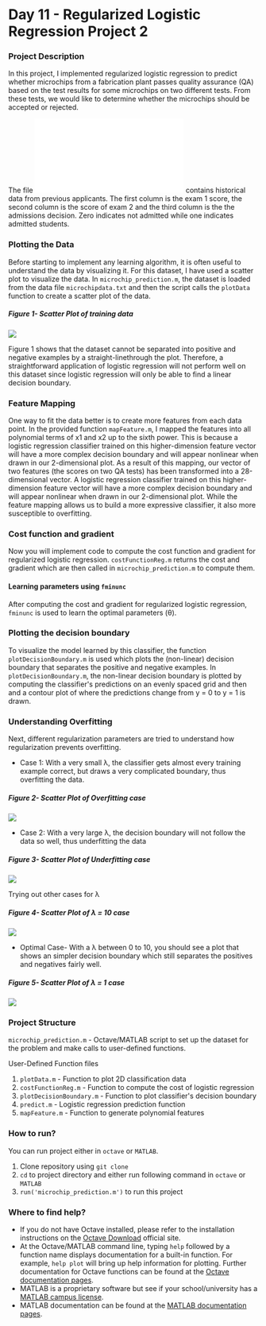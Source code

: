 # Day 11 - Regularized Logistic Regression Project 2

### Project Description
In this project, I implemented regularized logistic regression to predict whether microchips from a fabrication plant passes quality assurance (QA) based on the test results for some microchips on two different tests. From these tests, we would like to determine whether the microchips should be accepted or rejected.

The file ![microchipdata.txt](microchipdata.txt) contains historical data from previous applicants. The first column is the exam 1 score, the second column is the score of exam 2 and the third column is the the admissions decision. Zero indicates not admitted while one indicates admitted students.

### Plotting the Data
Before starting to implement any learning algorithm, it is often useful to understand the data by visualizing it. For this dataset, I have used a scatter plot to visualize the data. In `microchip_prediction.m`, the dataset is loaded from the data file `microchipdata.txt` and then the script calls the `plotData` function to create a scatter plot of the data.

##### Figure 1- Scatter Plot of training data

![](results/Scatter_Plot_3.png)

Figure 1 shows that the dataset cannot be separated into positive and negative examples by a straight-linethrough the plot. Therefore, a straightforward application of logistic regression will not perform well on this dataset since logistic regression will only be able to find a linear decision boundary.

### Feature Mapping
One way to fit the data better is to create more features from each data point. In the provided function `mapFeature.m`, I mapped the features into all polynomial terms of x1 and x2 up to the sixth power.
This is because a logistic regression classifier trained on this higher-dimension feature vector will have a more complex decision boundary and will appear nonlinear when drawn in our 2-dimensional plot.
As a result of this mapping, our vector of two features (the scores on two QA tests) has been transformed into a 28-dimensional vector. A logistic
regression classifier trained on this higher-dimension feature vector will have a more complex decision boundary and will appear nonlinear when drawn in our 2-dimensional plot.
While the feature mapping allows us to build a more expressive classifier, it also more susceptible to overfitting.
 
### Cost function and gradient
Now you will implement code to compute the cost function and gradient for regularized logistic regression. `costFunctionReg.m` returns the cost and gradient which are then called in `microchip_prediction.m` to compute them.

#### Learning parameters using `fminunc`
After computing the cost and gradient for regularized logistic regression, `fminunc` is used to learn the optimal parameters (&theta;).

### Plotting the decision boundary
To visualize the model learned by this classifier, the function `plotDecisionBoundary.m` is used which plots the (non-linear) decision boundary that separates the positive and negative examples. In `plotDecisionBoundary.m`, the non-linear decision boundary is plotted by computing the classifier's predictions on an evenly spaced grid and then and a contour plot of where the predictions change from y = 0 to y = 1 is drawn.

### Understanding Overfitting
Next, different regularization parameters are tried to understand how regularization prevents overfitting.

* Case 1: With a very small &lambda;, the classifier gets almost every training example correct, but draws a very complicated boundary, thus overfitting the data.

##### Figure 2- Scatter Plot of Overfitting case

![](results/Scatter_Plot_7.png)

* Case 2: With a very large &lambda;, the decision boundary will not follow the data so well, thus underfitting the data

##### Figure 3- Scatter Plot of Underfitting case

![](results/Scatter_plot_4.png)


Trying out other cases for &lambda; 

##### Figure 4- Scatter Plot of &lambda; = 10 case

![](results/Scatter_Plot_5.png)


* Optimal Case- With a &lambda; between 0 to 10, you should see a plot that shows an simpler decision boundary which still separates the positives and negatives fairly well.

##### Figure 5- Scatter Plot of &lambda; = 1 case

![](results/Scatter_plot_6.png)


### Project Structure 

`microchip_prediction.m` - Octave/MATLAB script to set up the dataset for the problem and make calls to user-defined functions.

User-Defined Function files
1. `plotData.m` - Function to plot 2D classification data
1. `costFunctionReg.m` - Function to compute the cost of logistic regression
1. `plotDecisionBoundary.m` - Function to plot classifier's decision boundary 
1. `predict.m` - Logistic regression prediction function
1. `mapFeature.m` - Function to generate polynomial features

### How to run?
You can run project either in `octave` or `MATLAB`. 
1. Clone repository using `git clone `
2. `cd` to project directory and either run following command in `octave` or `MATLAB`
2. `run('microchip_prediction.m')` to run this project

### Where to find help?
* If you do not have Octave installed, please refer to the installation instructions on the [Octave Download](https://www.gnu.org/software/octave/download.html) official site.
* At the Octave/MATLAB command line, typing `help` followed by a function name displays documentation for a built-in function. For example, `help plot` will bring up help information for plotting. Further documentation for Octave functions can be found at the [Octave documentation pages](https://octave.org/doc/v5.2.0/). 
* MATLAB is a proprietary software but see if your school/university has a [MATLAB campus license](https://in.mathworks.com/academia/tah-support-program/eligibility.html). 
* MATLAB documentation can be found at the [MATLAB documentation pages](https://in.mathworks.com/help/matlab/?refresh=true).



